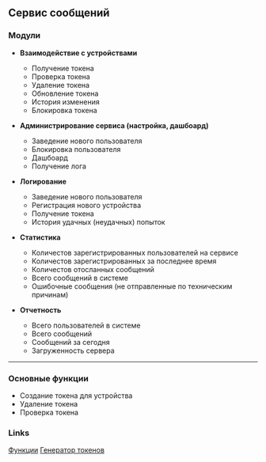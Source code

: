 ## Сервис сообщений 


### Модули
* **Взаимодействие с устройствами**
  - Получение токена
  - Проверка токена
  - Удаление токена
  - Обновление токена
  - История изменения
  - Блокировка токена

* **Администрирование сервиса (настройка, дашбоард)**
  * Заведение нового пользователя
  * Блокировка пользователя
  * Дашбоард
  * Получение лога
  
  
* **Логирование**
  * Заведение нового пользователя
  * Регистрация нового устройства
  * Получение токена
  * История удачных (неудачных) попыток
    
* **Статистика**
  * Количестов зарегистрированных пользователей на сервисе
  * Количестов зарегистрированных за последнее время
  * Количестов отосланных сообщений
  * Всего сообщений в системе
  * Ошибочные сообщения (не отправленные по техническим причинам)
    
* **Отчетность**
  * Всего пользователей в системе
  * Всего сообщений 
  * Сообщений за сегодня
  * Загруженность сервера


---
### Основные функции
* Создание токена для устройства
* Удаление токена
* Проверка токена


### Links
[Функции](https://github.com/firebase/snippets-go/blob/master/admin/main.go)
[Генератор токенов](https://github.com/zabawaba99/fireauth)


